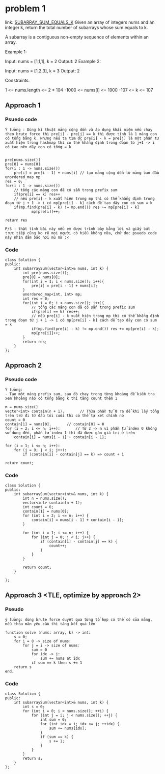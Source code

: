 # problem 1
link: [SUBARRAY_SUM_EQUALS_K](https://leetcode.com/problems/subarray-sum-equals-k/description/)
Given an array of integers nums and an integer k, return the total number of subarrays whose sum equals to k.

A subarray is a contiguous non-empty sequence of elements within an array.

 

Example 1:

Input: nums = [1,1,1], k = 2
Output: 2
Example 2:

Input: nums = [1,2,3], k = 3
Output: 2
 

Constraints:

1 <= nums.length <= 2 * 104
-1000 <= nums[i] <= 1000
-107 <= k <= 107

## Approach 1
### Psuedo code
```
Ý tưởng : Dùng kĩ thuật mảng cộng dồn và áp dụng khái niệm nếu chạy theo brute force thì pre[i] - pre[j] == k thì được tính là 1 mảng con có tổng bằng k. Nhưng nếu ta tìm đc pre[i] - k = pre[j] là một phần tử xuất hiện trong hashmap thì có thể khẳng định trong đoạn từ j+1 -> i có tạo nên dãy con có tổng = k

   
pre[nums.size()]
pre[0] = nums[0]
for(i : 1 -> nums.size())
    pre[i] = pre[i - 1] + nums[i] // tạo mảng cộng dồn từ mảng ban đầu
unordered_map mp
res = 0;
for(i : 1 -> nums.size())
    // tổng các mảng con đã có sẵn trong prefix sum
    if(pre[i] == k) res++ 
    // nếu pre[i] - k xuất hiện trong mp thì có thể khẳng định trong đoạn từ j + 1 -> i có mp[pre[i] - k] cách để tạo dãy con có sum = k
    if(mp.find(pre[i] - k) != mp.end()) res += mp[pre[i] - k]
            mp[pre[i]]++;
    
return res

P/S : thật tình bài này nếu em được trình bày bằng lời và giấy bút trực tiếp cũng ko rõ mọi người có hiểu không nữa, chứ đọc psuedo code này nhìn đảm bảo hơi mù mờ :<
```
### Code
```
class Solution {
public:
    int subarraySum(vector<int>& nums, int k) {
        int pre[nums.size()];
        pre[0] = nums[0];
        for(int i = 1; i < nums.size(); i++){
            pre[i] = pre[i - 1] + nums[i];
        }
        unordered_map<int, int> mp;
        int res = 0;
        for(int i = 0; i < nums.size(); i++){
            // tổng các mảng con đã có sẵn trong prefix sum
            if(pre[i] == k) res++; 
            // nếu pre[i] - k xuất hiện trong mp thì có thể khẳng định trong đoạn từ j + 1 -> i có mp[pre[i] - k] cách để tạo dãy con có sum = k
            if(mp.find(pre[i] - k) != mp.end()) res += mp[pre[i] - k];
            mp[pre[i]]++;
        }
        return res;
    }
};

```
## Approach 2

### Pseudo code
```
Ý tưởng:
- Tạo một mảng prefix sum, sau đó chạy trong từng khoảng để kiểm tra xem khoảng nào có tổng bằng k thì tăng count thêm 1

n = nums.size()
vector<int> contain(n + 1).       // Thừa phần tử 0 ra để khi lấy tổng trên trừ đi từ đầu tới cuối thì có thể tự xét chính nó
count = 0
contain[1] = nums[0].       // contain[0] = 0
for (i = 2; i <= n; i++):       // Từ 2 -> n vì phần tử index 0 không sử dụng đến, phần tử index 1 thì đã được gán giá trị ở trên
    contain[i] = nums[i - 1] + contain[i - 1];

for (i = 1; i <= n; i++):
    for (j = 0; j < i; j++):
        if (contain[i] - contain[j] == k) => count + 1

return count;
```


### Code
```
class Solution {
public:
    int subarraySum(vector<int>& nums, int k) {
        int n = nums.size();
        vector<int> contain(n + 1);
        int count = 0;
        contain[1] = nums[0];
        for (int i = 2; i <= n; i++) {
            contain[i] = nums[i - 1] + contain[i - 1];
        }

        for (int i = 1; i <= n; i++) {
            for (int j = 0; j < i; j++) {
                if (contain[i] - contain[j] == k) {
                    count++;
                }
            }
        }

        return count;
    }

};
```

## Approach 3 <TLE, optimize by approach 2>
### Pseudo
```
ý tưởng: dùng brute force duyệt qua từng tổ hợp có thể có của mảng, nếu thỏa mãn yêu cầu thì tăng kết quả lên

function solve (nums: array, k) -> int:
    s = 0;
    for i = 0 -> size of nums:
        for j = i -> size of nums:
            sum = 0
            for idx -> j:
                sum += nums at idx
            if sum == k then s += 1
    return s
end.
```
### Code
```
class Solution {
public:
    int subarraySum(vector<int>& nums, int k) {
        int s = 0;
        for (int i = 0; i < nums.size(); ++i) {
            for (int j = i; j < nums.size(); ++j) {
                int sum = 0;
                for (int idx = i; idx <= j; ++idx) {
                    sum += nums[idx];
                }
                if (sum == k) {
                    s += 1;
                }
            }
        }
        return s;
    }
};
```

